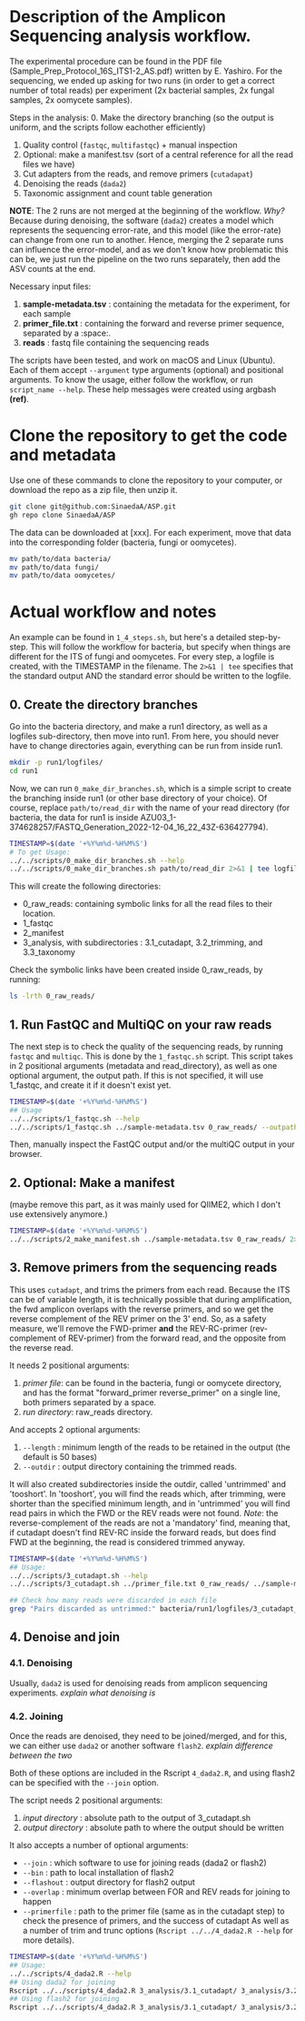 # Description of the Amplicon Sequencing analysis workflow.

The experimental procedure can be found in the PDF file (Sample_Prep_Protocol_16S_ITS1-2_AS.pdf) written by E. Yashiro.
For the sequencing, we ended up asking for two runs (in order to get a correct number of total reads) per experiment (2x bacterial samples, 2x fungal samples, 2x oomycete samples). 

Steps in the analysis:
0. Make the directory branching (so the output is uniform, and the scripts follow eachother efficiently)
1. Quality control (`fastqc`, `multifastqc`) + manual inspection
2. Optional: make a manifest.tsv (sort of a central reference for all the read files we have)
3. Cut adapters from the reads, and remove primers (`cutadapat`)
4. Denoising the reads (`dada2`)
5. Taxonomic assignment and count table generation

**NOTE**: The 2 runs are not merged at the beginning of the workflow. _Why?_ Because during denoising, the software (`dada2`) creates a model which represents the sequencing error-rate, and this model (like the error-rate) can change from one run to another. Hence, merging the 2 separate runs can influence the error-model, and as we don't know how problematic this can be, we just run the pipeline on the two runs separately, then add the ASV counts at the end.

Necessary input files:
1. **sample-metadata.tsv** : containing the metadata for the experiment, for each sample
2. **primer_file.txt** : containing the forward and reverse primer sequence, separated by a :space:.
3. **reads** : fastq file containing the sequencing reads

The scripts have been tested, and work on macOS and Linux (Ubuntu). 
Each of them accept `--argument` type arguments (optional) and positional arguments. To know the usage, either follow the workflow, or run `script_name --help`. These help messages were created using argbash **(ref)**.

# Clone the repository to get the code and metadata

Use one of these commands to clone the repository to your computer, or download the repo as a zip file, then unzip it.
```bash
git clone git@github.com:SinaedaA/ASP.git
gh repo clone SinaedaA/ASP
```
The data can be downloaded at [xxx]. 
For each experiment, move that data into the corresponding folder (bacteria, fungi or oomycetes).

```bash
mv path/to/data bacteria/
mv path/to/data fungi/
mv path/to/data oomycetes/
```

# Actual workflow and notes
An example can be found in `1_4_steps.sh`, but here's a detailed step-by-step. This will follow the workflow for bacteria, but specify when things are different for the ITS of fungi and oomycetes.
For every step, a logfile is created, with the TIMESTAMP in the filename. The `2>&1 | tee` specifies that the standard output AND the standard error should be written to the logfile.
## 0. Create the directory branches
Go into the bacteria directory, and make a run1 directory, as well as a logfiles sub-directory, then move into run1. From here, you should never have to change directories again, everything can be run from inside run1. 

```bash
mkdir -p run1/logfiles/
cd run1
```

Now, we can run `0_make_dir_branches.sh`, which is a simple script to create the branching inside run1 (or other base directory of your choice). Of course, replace `path/to/read_dir` with the name of your read directory (for bacteria, the data for run1 is inside AZU03_1-374628257/FASTQ_Generation_2022-12-04_16_22_43Z-636427794).

```bash
TIMESTAMP=$(date '+%Y%m%d-%H%M%S')
# To get Usage:
../../scripts/0_make_dir_branches.sh --help
../../scripts/0_make_dir_branches.sh path/to/read_dir 2>&1 | tee logfiles/0_make_dir_branches_${TIMESTAMP}.log
```

This will create the following directories: 
- 0_raw_reads: containing symbolic links for all the read files to their location.
- 1_fastqc
- 2_manifest
- 3_analysis, with subdirectories : 3.1_cutadapt, 3.2_trimming, and 3.3_taxonomy

Check the symbolic links have been created inside 0_raw_reads, by running:
```bash
ls -lrth 0_raw_reads/
```

## 1. Run FastQC and MultiQC on your raw reads
The next step is to check the quality of the sequencing reads, by running `fastqc` and `multiqc`. This is done by the `1_fastqc.sh` script.
This script takes in 2 positional arguments (metadata and read_directory), as well as one optional argument, the output path. If this is not specified, it will use 1_fastqc, and create it if it doesn't exist yet.

```bash
TIMESTAMP=$(date '+%Y%m%d-%H%M%S')
## Usage
../../scripts/1_fastqc.sh --help
../../scripts/1_fastqc.sh ../sample-metadata.tsv 0_raw_reads/ --outpath 1_fastqc/ 2>&1 | tee logfiles/1_fastqc_${TIMESTAMP}.log
```


Then, manually inspect the FastQC output and/or the multiQC output in your browser.

## 2. Optional: Make a manifest
(maybe remove this part, as it was mainly used for QIIME2, which I don't use extensively anymore.)
```bash
TIMESTAMP=$(date '+%Y%m%d-%H%M%S')
../../scripts/2_make_manifest.sh ../sample-metadata.tsv 0_raw_reads/ 2>&1 | tee logfiles/2_make_manifest_${TIMESTAMP}.log
```

## 3. Remove primers from the sequencing reads
This uses `cutadapt`, and trims the primers from each read. Because the ITS can be of variable length, it is technically possible that during amplification, the fwd amplicon overlaps with the reverse primers, and so we get the reverse complement of the REV primer on the 3' end. So, as a safety measure, we'll remove the FWD-primer **and** the REV-RC-primer (rev-complement of REV-primer) from the forward read, and the opposite from the reverse read.

It needs 2 positional arguments:
1. *primer file*: can be found in the bacteria, fungi or oomycete directory, and has the format "forward_primer reverse_primer" on a single line, both primers separated by a space.
2. *run directory*: raw_reads directory.

And accepts 2 optional arguments:
1. `--length` : minimum length of the reads to be retained in the output (the default is 50 bases)
2. `--outdir` : output directory containing the trimmed reads.

It will also created subdirectories inside the outdir, called 'untrimmed' and 'tooshort'. In 'tooshort', you will find the reads which, after trimming, were shorter than the specified minimum length, and in 'untrimmed' you will find read pairs in which the FWD or the REV reads were not found. *Note*: the reverse-complement of the reads are not a 'mandatory' find, meaning that, if cutadapt doesn't find REV-RC inside the forward reads, but does find FWD at the beginning, the read is considered trimmed anyway. 

```bash
TIMESTAMP=$(date '+%Y%m%d-%H%M%S')
## Usage:
../../scripts/3_cutadapt.sh --help
../../scripts/3_cutadapt.sh ../primer_file.txt 0_raw_reads/ ../sample-metadata.tsv 2>&1 | tee logfiles/3_cutadapt_${TIMESTAMP}.log

## Check how many reads were discarded in each file
grep "Pairs discarded as untrimmed:" bacteria/run1/logfiles/3_cutadapt_20230728-175207.log
```


## 4. Denoise and join
### 4.1. Denoising
Usually, `dada2` is used for denoising reads from amplicon sequencing experiments. *explain what denoising is*

### 4.2. Joining
Once the reads are denoised, they need to be joined/merged, and for this, we can either use `dada2` or another software `flash2`.
*explain difference between the two*

Both of these options are included in the Rscript `4_dada2.R`, and using flash2 can be specified with the `--join` option. 

The script needs 2 positional arguments:
1. *input directory* : absolute path to the output of 3_cutadapt.sh
2. *output directory* : absolute path to where the output should be written

It also accepts a number of optional arguments:
- `--join` : which software to use for joining reads (dada2 or flash2)
- `--bin` : path to local installation of flash2
- `--flashout` : output directory for flash2 output
- `--overlap` : minimum overlap between FOR and REV reads for joining to happen
- `--primerfile` : path to the primer file (same as in the cutadapt step) to check the presence of primers, and the success of cutadapt
As well as a number of trim and trunc options (`Rscript ../../4_dada2.R --help` for more details).

```bash
TIMESTAMP=$(date '+%Y%m%d-%H%M%S')
## Usage:
../../scripts/4_dada2.R --help
## Using dada2 for joining
Rscript ../../scripts/4_dada2.R 3_analysis/3.1_cutadapt/ 3_analysis/3.2_trimming/dada2/ --join dada2 --primerfile ../primer_file.txt --truncQ 2 2>&1 | tee logfiles/4_dada2_${TIMESTAMP}.log
## Using flash2 for joining
Rscript ../../scripts/4_dada2.R 3_analysis/3.1_cutadapt/ 3_analysis/3.2_trimming/dada2_flash2/ --join flash2 --primerfile ../primer_file.txt --truncQ 2 2>&1 | tee logfiles/4_flash2_dada2_${TIMESTAMP}.log
```


